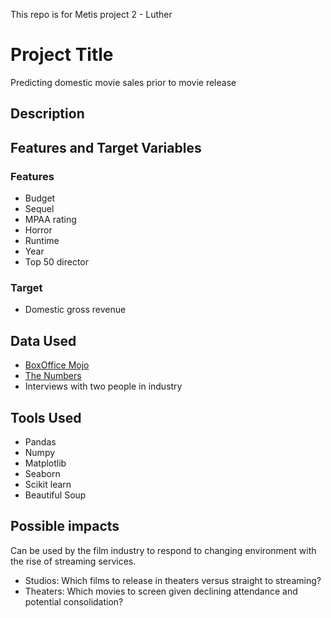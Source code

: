 This repo is for Metis project 2 - Luther

# Project Title
Predicting domestic movie sales prior to movie release

## Description

## Features and Target Variables

### Features
* Budget
* Sequel
* MPAA rating
* Horror
* Runtime
* Year
* Top 50 director

### Target
* Domestic gross revenue

## Data Used 
* [BoxOffice Mojo](https://www.boxofficemojo.com/?ref_=bo_nb_cso_mojologo)
* [The Numbers](https://www.the-numbers.com/movie/budgets/all) 
* Interviews with two people in industry

## Tools Used
* Pandas
* Numpy
* Matplotlib
* Seaborn
* Scikit learn
* Beautiful Soup

## Possible impacts
Can be used by the film industry to respond to changing environment with the rise of streaming services.

* Studios: Which films to release in theaters versus straight to streaming?
* Theaters: Which movies to screen given declining attendance and potential consolidation?
